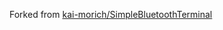 Forked from [kai-morich/SimpleBluetoothTerminal](https://github.com/kai-morich/SimpleBluetoothTerminal)

